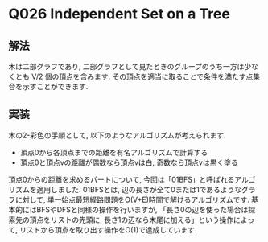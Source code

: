 # Q026 Independent Set on a Tree

## 解法
木は二部グラフであり, 二部グラフとして見たときのグループのうち一方は少なくとも V/2 個の頂点を含みます. その頂点を適当に取ることで条件を満たす点集合を示すことができます.

## 実装
木の2-彩色の手順として, 以下のようなアルゴリズムが考えられます.

- 頂点0から各頂点までの距離を有名アルゴリズムで計算する
- 頂点0と頂点vの距離が偶数なら頂点vは白, 奇数なら頂点vは黒く塗る

頂点0からの距離を求めるパートについて, 今回は「01BFS」と呼ばれるアルゴリズムを適用しました.
01BFSとは, 辺の長さが全て0または1であるようなグラフに対して, 単一始点最短経路問題をO(V+E)時間で解けるアルゴリズムです.
基本的にはBFSやDFSと同様の操作を行いますが, 「長さ0の辺を使った場合は探索先の頂点をリストの先頭に, 長さ1の辺なら末尾に加える」という操作によって, リストから頂点を取り出す操作をO(1)で達成しています.